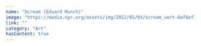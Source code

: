 ```yaml
---
name: "Scream (Edvard Munch)"
image: "https://media.npr.org/assets/img/2012/05/03/scream_vert-0af6ef30e3859e9b8c92ca5070ba9f8f991a5ce9-s1400.webp"
link: ""
category: "Art"
hasContent: true
---
```

